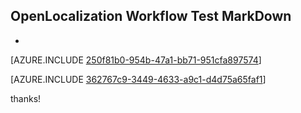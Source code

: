 ## OpenLocalization Workflow Test MarkDown
* 

[AZURE.INCLUDE [250f81b0-954b-47a1-bb71-951cfa897574](calleeMd1.md)]



[AZURE.INCLUDE [362767c9-3449-4633-a9c1-d4d75a65faf1](calleeMd2.md)]

 
thanks!